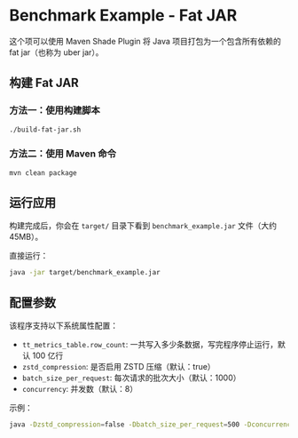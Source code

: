 # Benchmark Example - Fat JAR

这个项可以使用 Maven Shade Plugin 将 Java 项目打包为一个包含所有依赖的 fat jar（也称为 uber jar）。

## 构建 Fat JAR

### 方法一：使用构建脚本
```bash
./build-fat-jar.sh
```

### 方法二：使用 Maven 命令
```bash
mvn clean package
```

## 运行应用

构建完成后，你会在 `target/` 目录下看到 `benchmark_example.jar` 文件（大约 45MB）。

直接运行：
```bash
java -jar target/benchmark_example.jar
```

## 配置参数

该程序支持以下系统属性配置：
- `tt_metrics_table.row_count`: 一共写入多少条数据，写完程序停止运行，默认 100 亿行
- `zstd_compression`: 是否启用 ZSTD 压缩（默认：true）
- `batch_size_per_request`: 每次请求的批次大小（默认：1000）
- `concurrency`: 并发数（默认：8）

示例：
```bash
java -Dzstd_compression=false -Dbatch_size_per_request=500 -Dconcurrency=4 -jar target/benchmark_example.jar
```
